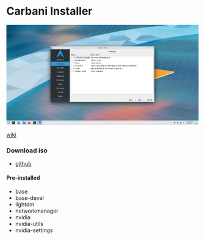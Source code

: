 # Carbani Installer
![packages](./.github/images/02-packages.png)

[wiki](https://github.com/joaopedroaa/arch/wiki)

### Download iso
- [github](https://github.com/joaopedroaats/arch/releases/)


#### Pre-installed
- base
- base-devel
- lightdm
- networkmanager
- nvidia
- nvidia-utils
- nvidia-settings
